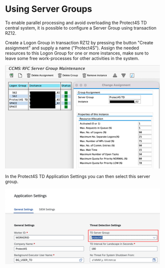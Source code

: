 # Using Server Groups

To enable parallel processing and avoid overloading the Protect4S TD central system, it is possible to configure a Server Group using transaction RZ12.



Create a Logon Group in transaction RZ12 by pressing the button "Create assignment" and supply a name ("Protect4S"). Assign the needed resources to this Logon Group for one or more instances,  make sure to leave some free work-processes for other activities in the system.

![RZ12 Creating a Server group](<../../.gitbook/assets/image (30).png>)

In the Protect4S TD Application Settings you can then select this server group.

![](<../../.gitbook/assets/image (1).png>)
